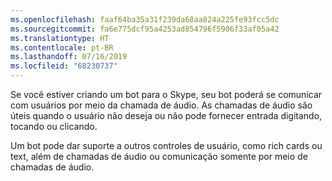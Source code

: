 ```yaml
---
ms.openlocfilehash: faaf64ba35a31f239da68aa824a225fe93fcc5dc
ms.sourcegitcommit: fa6e775dcf95a4253ad854796f5906f33af05a42
ms.translationtype: HT
ms.contentlocale: pt-BR
ms.lasthandoff: 07/16/2019
ms.locfileid: "68230737"
---
```

Se você estiver criando um bot para o Skype, seu bot poderá se comunicar com usuários por meio da chamada de áudio. As chamadas de áudio são úteis quando o usuário não deseja ou não pode fornecer entrada digitando, tocando ou clicando.  

Um bot pode dar suporte a outros controles de usuário, como rich cards ou text, além de chamadas de áudio ou comunicação somente por meio de chamadas de áudio.